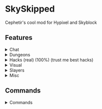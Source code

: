 # SkySkipped
Cephetir's cool mod for Hypixel and Skyblock

## Features
<details>
    <summary>Chat</summary>

### Chat
- Party Chat Swapper
    - Automatically swaps between party chat and global chat on leave/join party
- Name Ping
    - Plays sound when someone says your name in chat
</details>

<details>
    <summary>Dungeons</summary>

### Dungeons
- Auto Ghost Block
    - Automatically make ghost block on stairs, upside down stairs, skulls, etc.
- Auto Dungeon Leave/Auto Fragbot Invite
    - Leaves dungeon on its end
- Chest Closer
    - Auto close chests in dungeons and crystal hollows
- Mimic Killed Message On Mimic Death
    - Send mimic death text on it's death
- Rabbit Hat Ping
    - Ping on Watcher cleared
- ESPs
    - Shows esp for players, starred mobs and bats
- Terminals Display
    - Display called terminals in player's nametag
</details>

<details>
    <summary>Hacks (real) (100%) (trust me best hacks)</summary>

### Hacks (real) (100%) (trust me best hacks)
- Failsafes for Pizza and Cheeto Clients
    - Unstuck Falisafe
      - Prevent stucking in blocks
    - Jacob Falisafe
      - Stops macros on jacob event start
    - Desync Falisafe
      - Stops macros when hypixel decides to stop breaking crops
- Block Ability
    - Blocks any item's ability
- Item Swapper With Custom Keybinds
  - Swaps items in invenory on key press (usefull for armor)
- Fast Break
  - Break additional blocks behind
</details>

<details>
    <summary>Visual</summary>

### Visual
- Hide Pet's Candies
    - Hides pet's candies counter in tooltip
- Pets Overlay
    - Good-looking overlay for pets menu
- Highlight Presents in Jerry Workshop
    - Highlight presents in Jerry Workshop
- Perspective Toggle
    - Activates 3rd perspective on key
- Delight Locked Gemstone Slots in AH
  - Make items with locked gemstone slots darker in ah
- Custom Scoreboard
    - Draw custom scoreboard instead vanilla
- Remove Red Numbers In Scoreboard
</details>

<details>
    <summary>Slayers</summary>

### Slayers
- Auto Maddox Phone
  - Auto open batphone on boss kill or on message in chat
</details>

<details>
    <summary>Misc</summary>

### Misc
- Stop fly
  - Stop flying on private island
</details>

## Commands
<details>
    <summary>Commands</summary>

- /sm or /sm gui - opens config gui
- /sm github - opens official github page
- /sm pet [pet index] - Auto select pet very fast
- /sm help - shows all commands list
</details>